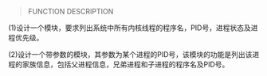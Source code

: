 >FUNCTION DESCRIPTION

(1)设计一个模块，要求列出系统中所有内核线程的程序名，PID号，进程状态及进程优先级。
<p>
(2)设计一个带参数的模块，其参数为某个进程的PID号，该模块的功能是列出该进程的家族信息，包括父进程信息，兄弟进程和子进程的程序名及PID号。
